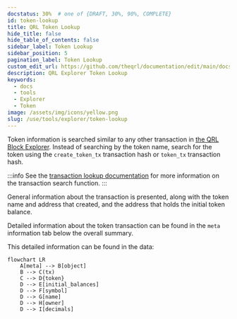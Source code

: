 ```yaml
---
docstatus: 30%  # one of {DRAFT, 30%, 90%, COMPLETE}
id: token-lookup
title: QRL Token Lookup
hide_title: false
hide_table_of_contents: false
sidebar_label: Token Lookup
sidebar_position: 5
pagination_label: Token Lookup
custom_edit_url: https://github.com/theqrl/documentation/edit/main/docs/Use/Tools/explorer/token-lookup.md
description: QRL Explorer Token Lookup
keywords:
  - docs
  - tools
  - Explorer
  - Token
image: /assets/img/icons/yellow.png
slug: /use/tools/explorer/token-lookup
---
```


Token information is searched similar to any other transaction in [the QRL Block Explorer](https://explorer.theqrl.org). Instead of searching by the token name, search for the token using the `create_token_tx` transaction hash or `token_tx` transaction hash.

:::info
See the [transaction lookup documentation](/use/tools/explorer/transaction-lookup) for more information on the transaction search function. 
:::

General information about the transaction is presented, along with the token name and address that created, and the address that holds the initial token balance.

Detailed information about the token transaction can be found in the `meta` information tab below the overall summary. 

This detailed information can be found in the data:


```mermaid
flowchart LR
    A[meta] --> B[object]
    B --> C(tx)
    C --> D{token}
    D --> E[initial_balances]
    D --> F[symbol]
    D --> G[name]
    D --> H[owner]
    D --> I[decimals]
```